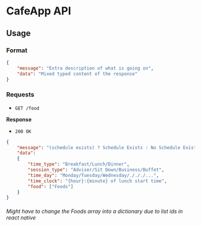 # CafeApp API

## Usage

### Format

```json
{
    "message": "Extra description of what is going on",
    "data": "Mixed typed content of the response"
}
```

### Requests

- `GET /food`

**Response**

 - `200 OK`
 
```json
{
    "message": "(schedule exists) ? Schedule Exists : No Schedule Exists ",
    "data": 
    {
        "time_type": "Breakfast/Lunch/Dinner",
        "session_type": "Adviser/Sit Down/Business/Buffet",
        "time_day": "Monday/Tuesday/Wednesday/./././...",
        "time_clock": "{hour}:{minute} of lunch start time",
        "food": ["Foods"]
    }
}
```

###### Might have to change the Foods array into a dictionary due to list ids in react native

